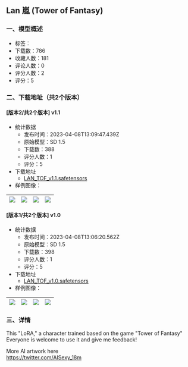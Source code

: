 ## Lan 嵐 (Tower of Fantasy)
### 一、模型概述

- 标签：
- 下载数：786
- 收藏人数：181
- 评论人数：0
- 评分人数：2
- 评分：5

### 二、下载地址（共2个版本）

#### [版本2/共2个版本] v1.1

- 统计数据
  - 发布时间：2023-04-08T13:09:47.439Z
  - 原始模型：SD 1.5
  - 下载数：388
  - 评分人数：1
  - 评分：5
- 下载地址
  - [LAN_TOF_v1.1.safetensors](https://civitai.com/api/download/models/39998)
- 样例图像：

| <img src="https://image.civitai.com/xG1nkqKTMzGDvpLrqFT7WA/5d163879-fc16-49d5-f208-3df61fb43600/width=450/442700.jpeg" /> | <img src="https://image.civitai.com/xG1nkqKTMzGDvpLrqFT7WA/27773826-39d8-4304-8c13-bd97734a7800/width=450/442701.jpeg" /> | <img src="https://image.civitai.com/xG1nkqKTMzGDvpLrqFT7WA/eefbf539-1086-4fca-09e4-e480c63b8500/width=450/442702.jpeg" /> | <img src="https://image.civitai.com/xG1nkqKTMzGDvpLrqFT7WA/feb5e63f-9ebc-4497-b96c-59907bec1200/width=450/442705.jpeg" /> |
| ---- | ---- | ---- | ---- |

#### [版本1/共2个版本] v1.0

- 统计数据
  - 发布时间：2023-04-08T13:06:20.562Z
  - 原始模型：SD 1.5
  - 下载数：398
  - 评分人数：1
  - 评分：5
- 下载地址
  - [LAN_TOF_v1.0.safetensors](https://civitai.com/api/download/models/32612)
- 样例图像：

| <img src="https://image.civitai.com/xG1nkqKTMzGDvpLrqFT7WA/2a58f9e0-82c8-4a75-6d3e-4b5bc9c15400/width=450/371620.jpeg" /> | <img src="https://image.civitai.com/xG1nkqKTMzGDvpLrqFT7WA/3d8e0d70-076f-40f6-e224-7f0084609100/width=450/371580.jpeg" /> | <img src="https://image.civitai.com/xG1nkqKTMzGDvpLrqFT7WA/b846ae7f-5a2a-4272-3314-41a3e0de7900/width=450/371579.jpeg" /> | <img src="https://image.civitai.com/xG1nkqKTMzGDvpLrqFT7WA/8c76f328-4fe6-45a1-b0a9-756744984a00/width=450/371578.jpeg" /> |
| ---- | ---- | ---- | ---- |


### 三、详情
<p>This "LoRA," a character trained based on the game "Tower of Fantasy" Everyone is welcome to use it and give me feedback!</p><p>More AI artwork here<br /><a target="_blank" rel="ugc" href="https://twitter.com/AISexy_18m">https://twitter.com/AISexy_18m</a></p>